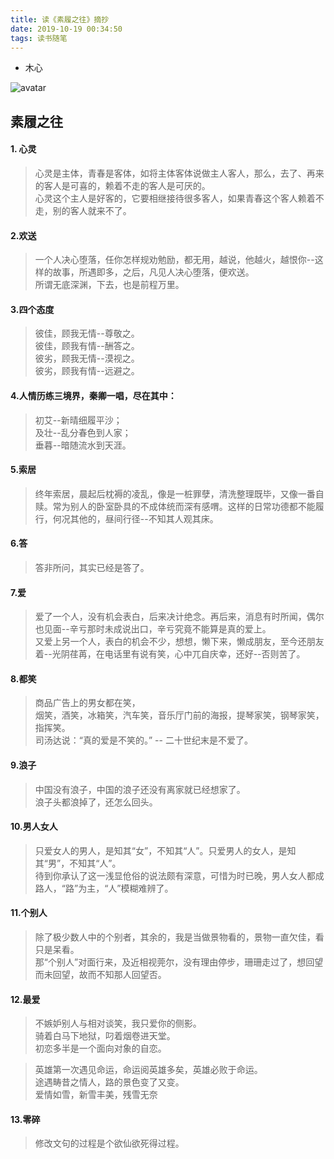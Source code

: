 ```yaml
---
title: 读《素履之往》摘抄
date: 2019-10-19 00:34:50
tags: 读书随笔
---
```


* 木心

![avatar](https://ftp.bmp.ovh/imgs/2019/10/71028afe4b6990a3.jpg)

素履之往
---

#### 1. 心灵

>心灵是主体，青春是客体，如将主体客体说做主人客人，那么，去了、再来的客人是可喜的，赖着不走的客人是可厌的。  
>心灵这个主人是好客的，它要相继接待很多客人，如果青春这个客人赖着不走，别的客人就来不了。

#### 2.欢送

>一个人决心堕落，任你怎样规劝勉励，都无用，越说，他越火，越恨你--这样的故事，所遇即多，之后，凡见人决心堕落，便欢送。  
>所谓无底深渊，下去，也是前程万里。
<!-- more -->
#### 3.四个态度

>彼佳，顾我无情--尊敬之。  
>彼佳，顾我有情--酬答之。  
>彼劣，顾我无情--漠视之。  
>彼劣，顾我有情--远避之。

#### 4.人情历练三境界，秦卿一唱，尽在其中：

> 初艾--新晴细履平沙；  
> 及壮--乱分春色到人家；  
> 垂暮--暗随流水到天涯。

#### 5.索居

> 终年索居，晨起后枕褥的凌乱，像是一桩罪孽，清洗整理既毕，又像一番自赎。常为别人的卧室卧具的不成体统而深有感喟。这样的日常功德都不能履行，何况其他的，昼间行径--不知其人观其床。      

#### 6.答

> 答非所问，其实已经是答了。

#### 7.爱

> 爱了一个人，没有机会表白，后来决计绝念。再后来，消息有时所闻，偶尔也见面--辛亏那时未成说出口，辛亏究竟不能算是真的爱上。  
> 又爱上另一个人，表白的机会不少，想想，懒下来，懒成朋友，至今还朋友着--光阴荏苒，在电话里有说有笑，心中兀自庆幸，还好--否则苦了。  

#### 8.都笑

> 商品广告上的男女都在笑，  
> 烟笑，酒笑，冰箱笑，汽车笑，音乐厅门前的海报，提琴家笑，钢琴家笑，指挥笑。  
> 司汤达说：“真的爱是不笑的。” -- 二十世纪末是不爱了。

#### 9.浪子

> 中国没有浪子，中国的浪子还没有离家就已经想家了。  
> 浪子头都浪掉了，还怎么回头。  

#### 10.男人女人

> 只爱女人的男人，是知其“女”，不知其“人”。只爱男人的女人，是知其“男”，不知其“人”。  
> 待到你承认了这一浅显伧俗的说法颇有深意，可惜为时已晚，男人女人都成路人，“路”为主，“人”模糊难辨了。  

#### 11.个别人

> 除了极少数人中的个别者，其余的，我是当做景物看的，景物一直欠佳，看只是呆看。  
> 那“个别人”对面行来，及近相视莞尔，没有理由停步，珊珊走过了，想回望而未回望，故而不知那人回望否。        

#### 12.最爱

> 不嫉妒别人与相对谈笑，我只爱你的侧影。   
> 骑着白马下地狱，叼着烟卷进天堂。   
> 初恋多半是一个面向对象的自恋。   
  
> 英雄第一次遇见命运，命运阅英雄多矣，英雄必败于命运。  
> 途遇畴昔之情人，路的景色变了又变。  
> 爱情如雪，新雪丰美，残雪无奈   

#### 13.零碎

> 修改文句的过程是个欲仙欲死得过程。   